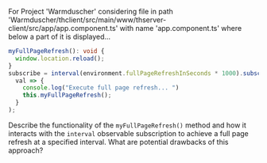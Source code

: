 For Project 'Warmduscher' considering file in path 'Warmduscher/thclient/src/main/www/thserver-client/src/app/app.component.ts' with name 'app.component.ts' where below a part of it is displayed... 

```typescript
myFullPageRefresh(): void {
  window.location.reload();
}
subscribe = interval(environment.fullPageRefreshInSeconds * 1000).subscribe(
  val => {
    console.log("Execute full page refresh... ")
    this.myFullPageRefresh();
  }
);
```

Describe the functionality of the `myFullPageRefresh()` method and how it interacts with the `interval` observable subscription to achieve a full page refresh at a specified interval. What are potential drawbacks of this approach?